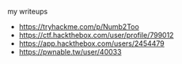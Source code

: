 my writeups
- https://tryhackme.com/p/Numb2Too
- https://ctf.hackthebox.com/user/profile/799012
- https://app.hackthebox.com/users/2454479
- https://pwnable.tw/user/40033